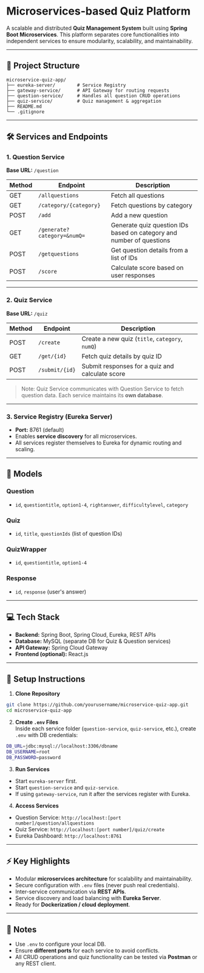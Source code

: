# Microservices-based Quiz Platform

A scalable and distributed **Quiz Management System** built using **Spring Boot Microservices**. This platform separates core functionalities into independent services to ensure modularity, scalability, and maintainability.

---

## 🍷 Project Structure

```
microservice-quiz-app/
├── eureka-server/        # Service Registry
├── gateway-service/      # API Gateway for routing requests
├── question-service/     # Handles all question CRUD operations
├── quiz-service/         # Quiz management & aggregation
├── README.md
└── .gitignore
```

---

## 🛠️ Services and Endpoints

### 1. Question Service

**Base URL:** `/question`

| Method | Endpoint                    | Description                                                          |
| ------ | --------------------------- | -------------------------------------------------------------------- |
| GET    | `/allquestions`             | Fetch all questions                                                  |
| GET    | `/category/{category}`      | Fetch questions by category                                          |
| POST   | `/add`                      | Add a new question                                                   |
| GET    | `/generate?category=&numQ=` | Generate quiz question IDs based on category and number of questions |
| POST   | `/getquestions`             | Get question details from a list of IDs                              |
| POST   | `/score`                    | Calculate score based on user responses                              |

---

### 2. Quiz Service

**Base URL:** `/quiz`

| Method | Endpoint       | Description                                     |
| ------ | -------------- | ----------------------------------------------- |
| POST   | `/create`      | Create a new quiz (`title`, `category`, `numQ`) |
| GET    | `/get/{id}`    | Fetch quiz details by quiz ID                   |
| POST   | `/submit/{id}` | Submit responses for a quiz and calculate score |

> Note: Quiz Service communicates with Question Service to fetch question data. Each service maintains its **own database**.

---

### 3. Service Registry (Eureka Server)

- **Port:** 8761 (default)
- Enables **service discovery** for all microservices.
- All services register themselves to Eureka for dynamic routing and scaling.

---

## 🧬 Models

### Question

- `id`, `questiontitle`, `option1-4`, `rightanswer`, `difficultylevel`, `category`

### Quiz

- `id`, `title`, `questionIds` (list of question IDs)

### QuizWrapper

- `id`, `questiontitle`, `option1-4`

### Response

- `id`, `response` (user's answer)

---

## 💻 Tech Stack

- **Backend:** Spring Boot, Spring Cloud, Eureka, REST APIs
- **Database:** MySQL (separate DB for Quiz & Question services)
- **API Gateway:** Spring Cloud Gateway
- **Frontend (optional):** React.js

---

## 🔧 Setup Instructions

1. **Clone Repository**

```bash
git clone https://github.com/yourusername/microservice-quiz-app.git
cd microservice-quiz-app
```

2. **Create ****`.env`**** Files**\
   Inside each service folder (`question-service`, `quiz-service`, etc.), create `.env` with DB credentials:

```bash
DB_URL=jdbc:mysql://localhost:3306/dbname
DB_USERNAME=root
DB_PASSWORD=password
```

3. **Run Services**

- Start `eureka-server` first.
- Start `question-service` and `quiz-service`.
- If using `gateway-service`, run it after the services register with Eureka.

4. **Access Services**

- Question Service: `http://localhost:[port number]/question/allquestions`
- Quiz Service: `http://localhost:[port number]/quiz/create`
- Eureka Dashboard: `http://localhost:8761`

---

## ⚡ Key Highlights

- Modular **microservices architecture** for scalability and maintainability.
- Secure configuration with `.env` files (never push real credentials).
- Inter-service communication via **REST APIs**.
- Service discovery and load balancing with **Eureka Server**.
- Ready for **Dockerization / cloud deployment**.

---

## 📌 Notes

- Use `.env` to configure your local DB.
- Ensure **different ports** for each service to avoid conflicts.
- All CRUD operations and quiz functionality can be tested via **Postman** or any REST client.

